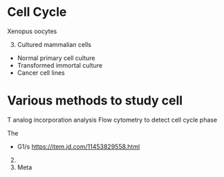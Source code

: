 # Cell Cycle


Xenopus oocytes

3) Cultured mammalian cells
+ Normal primary cell culture
+ Transformed immortal culture
+ Cancer cell lines

# Various methods to study cell

T analog incorporation analysis
Flow cytometry to detect cell cycle phase

 The 
+ G1/s	https://item.jd.com/11453829558.html 
2.
3. Meta
